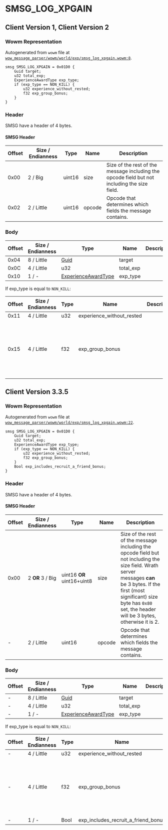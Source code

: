 # SMSG_LOG_XPGAIN

## Client Version 1, Client Version 2

### Wowm Representation

Autogenerated from `wowm` file at [`wow_message_parser/wowm/world/exp/smsg_log_xpgain.wowm:8`](https://github.com/gtker/wow_messages/tree/main/wow_message_parser/wowm/world/exp/smsg_log_xpgain.wowm#L8).
```rust,ignore
smsg SMSG_LOG_XPGAIN = 0x01D0 {
    Guid target;
    u32 total_exp;
    ExperienceAwardType exp_type;
    if (exp_type == NON_KILL) {
        u32 experience_without_rested;
        f32 exp_group_bonus;
    }
}
```
### Header

SMSG have a header of 4 bytes.

#### SMSG Header

| Offset | Size / Endianness | Type   | Name   | Description |
| ------ | ----------------- | ------ | ------ | ----------- |
| 0x00   | 2 / Big           | uint16 | size   | Size of the rest of the message including the opcode field but not including the size field.|
| 0x02   | 2 / Little        | uint16 | opcode | Opcode that determines which fields the message contains.|

### Body

| Offset | Size / Endianness | Type | Name | Description | Comment |
| ------ | ----------------- | ---- | ---- | ----------- | ------- |
| 0x04 | 8 / Little | [Guid](../types/packed-guid.md) | target |  |  |
| 0x0C | 4 / Little | u32 | total_exp |  |  |
| 0x10 | 1 / - | [ExperienceAwardType](experienceawardtype.md) | exp_type |  |  |

If exp_type is equal to `NON_KILL`:

| Offset | Size / Endianness | Type | Name | Description | Comment |
| ------ | ----------------- | ---- | ---- | ----------- | ------- |
| 0x11 | 4 / Little | u32 | experience_without_rested |  |  |
| 0x15 | 4 / Little | f32 | exp_group_bonus |  | mangoszero sets to 1 and comments: 1 - none 0 - 100% group bonus output |

## Client Version 3.3.5

### Wowm Representation

Autogenerated from `wowm` file at [`wow_message_parser/wowm/world/exp/smsg_log_xpgain.wowm:22`](https://github.com/gtker/wow_messages/tree/main/wow_message_parser/wowm/world/exp/smsg_log_xpgain.wowm#L22).
```rust,ignore
smsg SMSG_LOG_XPGAIN = 0x01D0 {
    Guid target;
    u32 total_exp;
    ExperienceAwardType exp_type;
    if (exp_type == NON_KILL) {
        u32 experience_without_rested;
        f32 exp_group_bonus;
    }
    Bool exp_includes_recruit_a_friend_bonus;
}
```
### Header

SMSG have a header of 4 bytes.

#### SMSG Header

| Offset | Size / Endianness | Type   | Name   | Description |
| ------ | ----------------- | ------ | ------ | ----------- |
| 0x00   | 2 **OR** 3 / Big           | uint16 **OR** uint16+uint8 | size | Size of the rest of the message including the opcode field but not including the size field. Wrath server messages **can** be 3 bytes. If the first (most significant) size byte has `0x80` set, the header will be 3 bytes, otherwise it is 2.|
| -      | 2 / Little| uint16 | opcode | Opcode that determines which fields the message contains. |

### Body

| Offset | Size / Endianness | Type | Name | Description | Comment |
| ------ | ----------------- | ---- | ---- | ----------- | ------- |
| - | 8 / Little | [Guid](../types/packed-guid.md) | target |  |  |
| - | 4 / Little | u32 | total_exp |  |  |
| - | 1 / - | [ExperienceAwardType](experienceawardtype.md) | exp_type |  |  |

If exp_type is equal to `NON_KILL`:

| Offset | Size / Endianness | Type | Name | Description | Comment |
| ------ | ----------------- | ---- | ---- | ----------- | ------- |
| - | 4 / Little | u32 | experience_without_rested |  |  |
| - | 4 / Little | f32 | exp_group_bonus |  | mangoszero sets to 1 and comments: 1 - none 0 - 100% group bonus output |
| - | 1 / - | Bool | exp_includes_recruit_a_friend_bonus |  |  |

